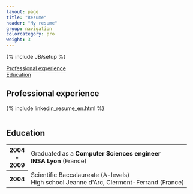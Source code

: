 ```yaml
---
layout: page
title: "Resume"
header: "My resume"
group: navigation
colorcategory: pro
weight: 3
---
```

{% include JB/setup %}

<div class="resume-anchor-link">
	<div>
		<a href="#professional_experience"><i class="icon-arrow-right"> </i> Professional experience</a>
	</div>
	<div>
		<a href="#education"><i class="icon-arrow-right"> </i> Education</a>
	</div>
</div>


<h2 id="professional_experience" class="anchor">Professional experience</h2>

<table class="table professional">

{% include linkedin_resume_en.html %}

</table>

<h2 id="education" class="anchor">Education</h2>

<table class="table education">
	<tr>
		<th>2004 <br/>-<br/>2009</th>
		<td>
			Graduated as a <strong>Computer Sciences engineer</strong><br/>
			<strong>INSA Lyon</strong> (France)
		</td>
	</tr>
	<tr>
		<th>2004</th>
		<td>
			Scientific Baccalaureate (A-levels)<br/>
			High school Jeanne d'Arc, Clermont-Ferrand (France)
		</td>
	</tr>
</table>
